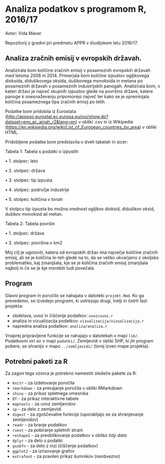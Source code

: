 # Analiza podatkov s programom R, 2016/17
Avtor: Vida Maver

Repozitorij z gradivi pri predmetu APPR v študijskem letu 2016/17.

## Analiza zračnih emisij v evropskih državah.

Analizirala bom količine zračnih emisij v posameznih evropskih državah med letoma 2008 in 2014. Primerjala bom količine izpustov ogljikovega dioksida, didušikovega oksida, dušikovega monoksida in metana po posameznih državah v posameznih industrijskih panogah. Analizirala bom, v kateri državi je največ skupnih izpustov glede na površino države, katere panoge k onesnaževanju pripomorejo največ ter kako se je spreminjala količina posameznega tipa zračnih emisij po letih.

Podatke bom pridobila iz Eurostata (http://appsso.eurostat.ec.europa.eu/nui/show.do?dataset=env_ac_ainah_r2&lang=en) v obliki .csv in iz Wikipedie (https://en.wikipedia.org/wiki/List_of_European_countries_by_area) v obliki HTML.

Pridobljene podatke bom predstavila v dveh tabelah in sicer:

Tabela 1: Tabela s podatki o izpustih

•	1. stolpec: leto

•	2. stolpec: država

•	3. stolpec: tip izpusta

•	4. stolpec: področje industrije

•	5. stolpec: količina v tonah

V stolpcu tip izpusta bo možna vrednost ogljikov dioksid, didušikov oksid, dušikov monoksid ali metan.

Tabela 2: Tabela površin

•	1. stolpec: država

•	2. stolpec: površina v km2

Moj cilj je ugotoviti, katera od evropskih držav ima največje količine zračnih emisij, ali se je količina le-teh glede na to, da se veliko ukvarjamo z okoljsko problematiko, kaj zmanjšala, kje se je količina zračnih emisij zmanjšala najbolj in če se je kje morebiti tudi povečala.

## Program

Glavni program in poročilo se nahajata v datoteki `projekt.Rmd`. Ko ga prevedemo,
se izvedejo programi, ki ustrezajo drugi, tretji in četrti fazi projekta:

* obdelava, uvoz in čiščenje podatkov: `uvoz/uvoz.r`
* analiza in vizualizacija podatkov: `vizualizacija/vizualizacija.r`
* napredna analiza podatkov: `analiza/analiza.r`

Vnaprej pripravljene funkcije se nahajajo v datotekah v mapi `lib/`. Podatkovni
viri so v mapi `podatki/`. Zemljevidi v obliki SHP, ki jih program pobere, se
shranijo v mapo `../zemljevidi/` (torej izven mape projekta).

## Potrebni paketi za R

Za zagon tega vzorca je potrebno namestiti sledeče pakete za R:

* `knitr` - za izdelovanje poročila
* `rmarkdown` - za prevajanje poročila v obliki RMarkdown
* `shiny` - za prikaz spletnega vmesnika
* `DT` - za prikaz interaktivne tabele
* `maptools` - za uvoz zemljevidov
* `sp` - za delo z zemljevidi
* `digest` - za zgoščevalne funkcije (uporabljajo se za shranjevanje zemljevidov)
* `readr` - za branje podatkov
* `rvest` - za pobiranje spletnih strani
* `reshape2` - za preoblikovanje podatkov v obliko *tidy data*
* `dplyr` - za delo s podatki
* `gsubfn` - za delo z nizi (čiščenje podatkov)
* `ggplot2` - za izrisovanje grafov
* `extrafont` - za pravilen prikaz šumnikov (neobvezno)
